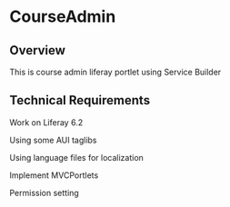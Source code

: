 # CourseAdmin
## Overview
This is course admin liferay portlet using Service Builder

## Technical Requirements

Work on Liferay 6.2

Using some AUI taglibs

Using language files for localization

Implement MVCPortlets

Permission setting
